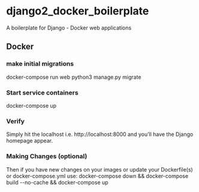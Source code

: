 # django2_docker_boilerplate
A boilerplate for Django - Docker web applications 

## Docker

### make initial migrations

docker-compose run web python3 manage.py migrate

### Start service containers

docker-compose up

### Verify

Simply hit the localhost i.e. http://localhost:8000 and you’ll have the Django homepage appear.

### Making Changes (optional)

Then if you have new changes on your images or update your Dockerfile(s) or docker-compose.yml use:
docker-compose down && docker-compose build --no-cache && docker-compose up
